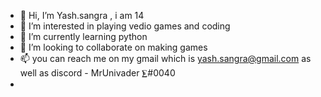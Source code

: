 - 👋 Hi, I’m Yash.sangra , i am 14
- 👀 I’m interested in playing vedio games and coding
- 🌱 I’m currently learning python 
- 💞️ I’m looking to collaborate on making games
- 📫 you can reach me on my gmail which is yash.sangra@gmail.com as well as discord - MrUnivader ⨊#0040
- 
